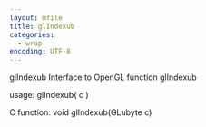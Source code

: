 ```yaml
---
layout: mfile
title: glIndexub
categories:
  - wrap
encoding: UTF-8
---
```


glIndexub  Interface to OpenGL function glIndexub

usage:  glIndexub( c )

C function:  void glIndexub(GLubyte c)
